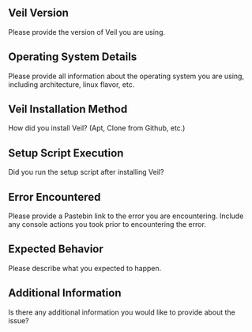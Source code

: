 ## Veil Version
Please provide the version of Veil you are using.

## Operating System Details
Please provide all information about the operating system you are using, including architecture, linux flavor, etc.

## Veil Installation Method
How did you install Veil? (Apt, Clone from Github, etc.)

## Setup Script Execution
Did you run the setup script after installing Veil?

## Error Encountered
Please provide a Pastebin link to the error you are encountering. Include any console actions you took prior to encountering the error.

## Expected Behavior
Please describe what you expected to happen.

## Additional Information
Is there any additional information you would like to provide about the issue?
